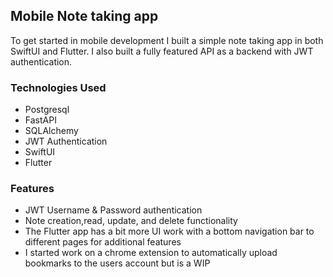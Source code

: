 ## Mobile Note taking app

To get started in mobile development I built a simple note taking app in both SwiftUI and Flutter. I also built a fully featured API as a backend with JWT authentication.

### Technologies Used
- Postgresql
- FastAPI
- SQLAlchemy
- JWT Authentication
- SwiftUI
- Flutter

### Features
- JWT Username & Password authentication
- Note creation,read, update, and delete functionality
- The Flutter app has a bit more UI work with a bottom navigation bar to different pages for additional features
- I started work on a chrome extension to automatically upload bookmarks to the users account but is a WIP